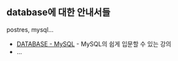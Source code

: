 ## database에 대한 안내서들

postres, mysql...
* [DATABASE - MySQL](https://opentutorials.org/course/3161) - MySQL의 쉽게 입문할 수 있는 강의
* ...
